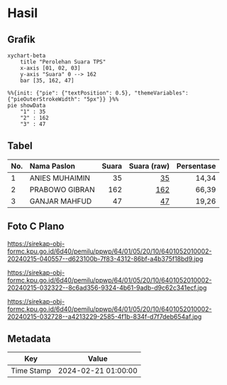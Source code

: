 # Hasil

## Grafik

```mermaid
xychart-beta
    title "Perolehan Suara TPS"
    x-axis [01, 02, 03]
    y-axis "Suara" 0 --> 162
    bar [35, 162, 47]
```

```mermaid
%%{init: {"pie": {"textPosition": 0.5}, "themeVariables": {"pieOuterStrokeWidth": "5px"}} }%%
pie showData
    "1" : 35
    "2" : 162
    "3" : 47
```

## Tabel

| No. | Nama Paslon    | Suara | Suara (raw) | Persentase |
|:--- |:-------------- | -----:| -----------:| ----------:|
| 1   | ANIES MUHAIMIN | 35    | [35][p-1]   | 14,34      |
| 2   | PRABOWO GIBRAN | 162   | [162][p-2]  | 66,39      |
| 3   | GANJAR MAHFUD  | 47    | [47][p-3]   | 19,26      |


[p-1]: https://github.com/gigit-pemilu/pemilu-2024-64-kalimantan-timur/blob/main/pilpres/hitung-suara/sub/64-kalimantan-timur/sub/01-paser/sub/05-kuaro/sub/2010-padang-jaya/sub/002-tps/sub/paslon-1.txt
[p-2]: https://github.com/gigit-pemilu/pemilu-2024-64-kalimantan-timur/blob/main/pilpres/hitung-suara/sub/64-kalimantan-timur/sub/01-paser/sub/05-kuaro/sub/2010-padang-jaya/sub/002-tps/sub/paslon-2.txt
[p-3]: https://github.com/gigit-pemilu/pemilu-2024-64-kalimantan-timur/blob/main/pilpres/hitung-suara/sub/64-kalimantan-timur/sub/01-paser/sub/05-kuaro/sub/2010-padang-jaya/sub/002-tps/sub/paslon-3.txt

## Foto C Plano

https://sirekap-obj-formc.kpu.go.id/6d40/pemilu/ppwp/64/01/05/20/10/6401052010002-20240215-040557--d623100b-7f83-4312-86bf-a4b375f18bd9.jpg

https://sirekap-obj-formc.kpu.go.id/6d40/pemilu/ppwp/64/01/05/20/10/6401052010002-20240215-032322--8c6ad356-9324-4b61-9adb-d9c62c341ecf.jpg

https://sirekap-obj-formc.kpu.go.id/6d40/pemilu/ppwp/64/01/05/20/10/6401052010002-20240215-032728--a4213229-2585-4f1b-834f-d7f7deb654af.jpg


## Metadata

| Key        | Value               |
| ---------- | ------------------- |
| Time Stamp | 2024-02-21 01:00:00 |



